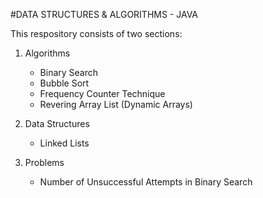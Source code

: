 #DATA STRUCTURES & ALGORITHMS - JAVA 

This respository consists of two sections:

1. Algorithms
    - Binary Search
    - Bubble Sort
    - Frequency Counter Technique
    - Revering Array List (Dynamic Arrays)

2. Data Structures
    - Linked Lists

3. Problems
    - Number of Unsuccessful Attempts in Binary Search